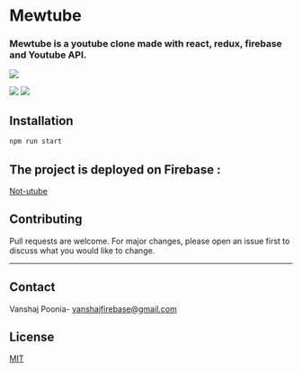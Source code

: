 # Mewtube

### Mewtube is a youtube clone made with react, redux, firebase and Youtube API. 


![](https://i.ytimg.com/vi/Mos5QJAje28/hq720.jpg?sqp=-oaymwEcCNAFEJQDSFXyq4qpAw4IARUAAIhCGAFwAcABBg==&rs=AOn4CLCFbVeOdpHjPmjEkLBCOpvPJC5eMg)

![](https://user-images.githubusercontent.com/74147463/138560118-a8b7a159-fd5f-48be-83a9-59c97c37d5e6.png)
![](https://user-images.githubusercontent.com/74147463/138560122-1e036078-329d-4d29-81cc-9927ad9841da.png)

## Installation

```bash
npm run start
```

## The project is deployed on Firebase : 
[Not-utube](https://mewtube-op.web.app/)


## Contributing
Pull requests are welcome. For major changes, please open an issue first to discuss what you would like to change.

--- 
## Contact

Vanshaj Poonia- [vanshajfirebase@gmail.com](mailto:vanshajfirebase@gmail.com)


## License
[MIT](https://choosealicense.com/licenses/mit/)

